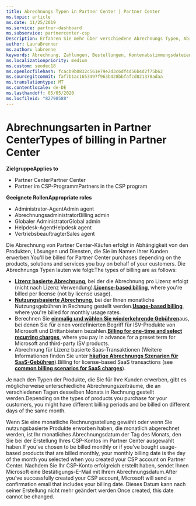 ```yaml
---
title: Abrechnungs Typen in Partner Center | Partner Center
ms.topic: article
ms.date: 11/25/2019
ms.service: partner-dashboard
ms.subservice: partnercenter-csp
Description: Erfahren Sie mehr über verschiedene Abrechnungs Typen, Abrechnungs Zeiträume und Abrechnungsdaten, die Sie möglicherweise im Partner Center sehen.
author: LauraBrenner
ms.author: labrenne
keywords: Abrechnung, Zahlungen, Bestellungen, Kontenabstimmungsdateien, Kontenabstimmungsdatei
ms.localizationpriority: medium
ms.custom: seodec18
ms.openlocfilehash: fcacb9b0832c561e79e2d3c6df4d56b4d2f75b62
ms.sourcegitcommit: faf7b1ac1653497f963b428bbfafcd821378adaa
ms.translationtype: MT
ms.contentlocale: de-DE
ms.lasthandoff: 05/05/2020
ms.locfileid: "82798588"
---
```

# <a name="types-of-billing-in-partner-center"></a><span data-ttu-id="de3b8-104">Abrechnungsarten in Partner Center</span><span class="sxs-lookup"><span data-stu-id="de3b8-104">Types of billing in Partner Center</span></span>

<span data-ttu-id="de3b8-105">**Zielgruppe**</span><span class="sxs-lookup"><span data-stu-id="de3b8-105">**Applies to**</span></span>

- <span data-ttu-id="de3b8-106">Partner Center</span><span class="sxs-lookup"><span data-stu-id="de3b8-106">Partner Center</span></span>
- <span data-ttu-id="de3b8-107">Partner im CSP-Programm</span><span class="sxs-lookup"><span data-stu-id="de3b8-107">Partners in the CSP program</span></span>

<span data-ttu-id="de3b8-108">**Geeignete Rollen**</span><span class="sxs-lookup"><span data-stu-id="de3b8-108">**Appropriate roles**</span></span>

- <span data-ttu-id="de3b8-109">Administrator-Agent</span><span class="sxs-lookup"><span data-stu-id="de3b8-109">Admin agent</span></span>
- <span data-ttu-id="de3b8-110">Abrechnungsadministrator</span><span class="sxs-lookup"><span data-stu-id="de3b8-110">Billing admin</span></span>
- <span data-ttu-id="de3b8-111">Globaler Administrator</span><span class="sxs-lookup"><span data-stu-id="de3b8-111">Global admin</span></span>
- <span data-ttu-id="de3b8-112">Helpdesk-Agent</span><span class="sxs-lookup"><span data-stu-id="de3b8-112">Helpdesk agent</span></span>
- <span data-ttu-id="de3b8-113">Vertriebsbeauftragter</span><span class="sxs-lookup"><span data-stu-id="de3b8-113">Sales agent</span></span>

<span data-ttu-id="de3b8-114">Die Abrechnung von Partner Center-Käufen erfolgt in Abhängigkeit von den Produkten, Lösungen und Diensten, die Sie im Namen Ihrer Kunden erwerben.</span><span class="sxs-lookup"><span data-stu-id="de3b8-114">You'll be billed for Partner Center purchases depending on the products, solutions and services you buy on behalf of your customers.</span></span> <span data-ttu-id="de3b8-115">Die Abrechnungs Typen lauten wie folgt:</span><span class="sxs-lookup"><span data-stu-id="de3b8-115">The types of billing are as follows:</span></span>

- <span data-ttu-id="de3b8-116">[**Lizenz basierte Abrechnung**](license-based-billing.md), bei der die Abrechnung pro Lizenz erfolgt (nicht nach Lizenz Verwendung).</span><span class="sxs-lookup"><span data-stu-id="de3b8-116">[**License-based billing**](license-based-billing.md), where you're billed per license (not by license usage).</span></span>
- <span data-ttu-id="de3b8-117">[**Nutzungsbasierte Abrechnung**](usage-based-billing.md), bei der Ihnen monatliche Nutzungsgebühren in Rechnung gestellt werden.</span><span class="sxs-lookup"><span data-stu-id="de3b8-117">[**Usage-based billing**](usage-based-billing.md), where you're billed for monthly usage rates.</span></span>
- <span data-ttu-id="de3b8-118">Berechnen Sie [**einmalig und wählen Sie wiederkehrende Gebühren**](one-time-and-recurring-billing.md)aus, bei denen Sie für einen vordefinierten Begriff für ISV-Produkte von Microsoft und Drittanbietern bezahlen.</span><span class="sxs-lookup"><span data-stu-id="de3b8-118">[**Billing for one-time and select recurring charges**](one-time-and-recurring-billing.md), where you pay in advance for a preset term for Microsoft and third-party ISV products.</span></span>
- <span data-ttu-id="de3b8-119">Abrechnung für Lizenz basierte Saas-Transaktionen (Weitere Informationen finden Sie unter [**häufige Abrechnungs Szenarien für SaaS-Gebühren**](common-billing-scenarios-saas.md)).</span><span class="sxs-lookup"><span data-stu-id="de3b8-119">Billing for license-based SaaS transactions (see [**common billing scenarios for SaaS charges**](common-billing-scenarios-saas.md)).</span></span>

<span data-ttu-id="de3b8-120">Je nach den Typen der Produkte, die Sie für Ihre Kunden erwerben, gibt es möglicherweise unterschiedliche Abrechnungszeiträume, die an verschiedenen Tagen desselben Monats in Rechnung gestellt werden.</span><span class="sxs-lookup"><span data-stu-id="de3b8-120">Depending on the types of products you purchase for your customers, you might have different billing periods and be billed on different days of the same month.</span></span>

<span data-ttu-id="de3b8-121">Wenn Sie eine monatliche Rechnungsstellung gewählt oder wenn Sie nutzungsbasierte Produkte erworben haben, die monatlich abgerechnet werden, ist Ihr monatliches Abrechnungsdatum der Tag des Monats, den Sie bei der Erstellung Ihres CSP-Kontos im Partner Center ausgewählt haben.</span><span class="sxs-lookup"><span data-stu-id="de3b8-121">If you’ve chosen to be billed monthly or if you’ve bought usage-based products that are billed monthly, your monthly billing date is the day of the month you selected when you created your CSP account on Partner Center.</span></span> <span data-ttu-id="de3b8-122">Nachdem Sie Ihr CSP-Konto erfolgreich erstellt haben, sendet Ihnen Microsoft eine Bestätigungs-E-Mail mit Ihrem Abrechnungsdatum.</span><span class="sxs-lookup"><span data-stu-id="de3b8-122">After you’ve successfully created your CSP account, Microsoft will send a confirmation email that includes your billing date.</span></span> <span data-ttu-id="de3b8-123">Dieses Datum kann nach seiner Erstellung nicht mehr geändert werden.</span><span class="sxs-lookup"><span data-stu-id="de3b8-123">Once created, this date cannot be changed.</span></span>
